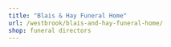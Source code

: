 ```yaml
---
title: "Blais & Hay Funeral Home"
url: /westbrook/blais-and-hay-funeral-home/
shop: funeral directors
---
```

